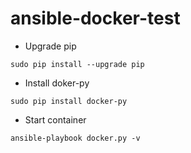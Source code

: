 # ansible-docker-test

* Upgrade pip

`sudo pip install --upgrade pip`

* Install doker-py

`sudo pip install docker-py`

* Start container

`ansible-playbook docker.py -v`
